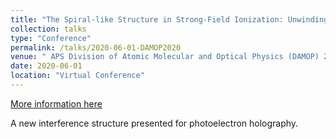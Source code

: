 ```yaml
---
title: "The Spiral-like Structure in Strong-Field Ionization: Unwinding Holographic Interference"
collection: talks
type: "Conference"
permalink: /talks/2020-06-01-DAMOP2020
venue: " APS Division of Atomic Molecular and Optical Physics (DAMOP) 2020"
date: 2020-06-01
location: "Virtual Conference"
---
```


[More information here]( http://meetings.aps.org/Meeting/DAMOP20/Session/N04.6)

A new interference structure presented for photoelectron holography.
